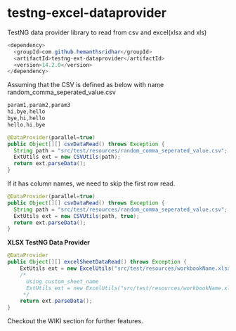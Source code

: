 # testng-excel-dataprovider
TestNG data provider library to read from csv and excel(xlsx and xls)

```java
<dependency>
  <groupId>com.github.hemanthsridhar</groupId>
  <artifactId>testng-ext-dataprovider</artifactId>
  <version>14.2.0</version>
</dependency>
```



Assuming that the CSV is defined as below with name random_comma_seperated_value.csv

```java
param1,param2,param3
hi,bye,hello
bye,hi,hello
hello,hi,bye
```

```java
@DataProvider(parallel=true)
public Object[][] csvDataRead() throws Exception {
  String path = "src/test/resources/random_comma_seperated_value.csv";
  ExtUtils ext = new CSVUtils(path);
  return ext.parseData();
}
```

If it has column names, we need to skip the first row read.

```java
@DataProvider(parallel=true)
public Object[][] csvDataRead() throws Exception {
  String path = "src/test/resources/random_comma_seperated_value.csv";
  ExtUtils ext = new CSVUtils(path, true);
  return ext.parseData();
}
```

**XLSX TestNG Data Provider**

```java
@DataProvider
public Object[][] excelSheetDataRead() throws Exception {
    ExtUtils ext = new ExcelUtils("src/test/resources/workbookName.xlsx");
    /*
      Using custom_sheet_name
      ExtUtils ext = new ExcelUtils("src/test/resources/workbookName.xlsx","custom_sheet_name");
     */
    return ext.parseData();
}
```


Checkout the WIKI section for further features.
